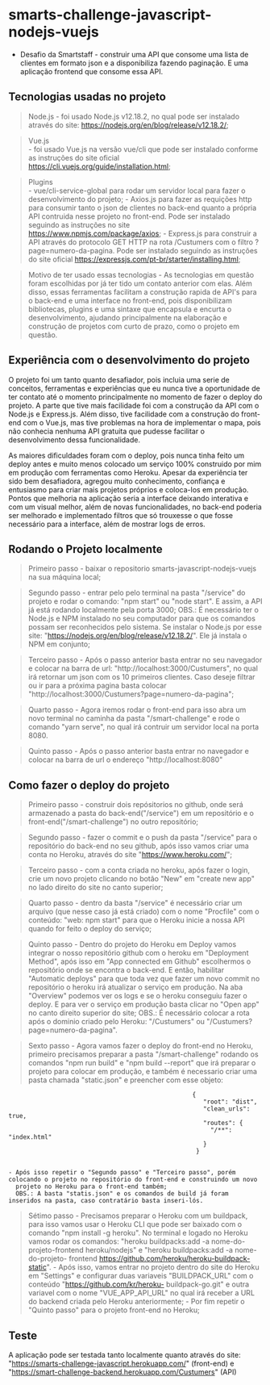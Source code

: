 # smarts-challenge-javascript-nodejs-vuejs
  - Desafio da Smartstaff - construir uma API que consome uma lista de clientes em formato json e a disponibiliza fazendo paginação. 
  E uma aplicação frontend que consome essa API.

## Tecnologias usadas no projeto

  > Node.js
    - foi usado Node.js v12.18.2, no qual pode ser instalado através do site: https://nodejs.org/en/blog/release/v12.18.2/;
    
  > Vue.js    
    - foi usado Vue.js na versão vue/cli que pode ser instalado conforme as instruções do site oficial https://cli.vuejs.org/guide/installation.html;
    
  > Plugins  
    - vue/cli-service-global para rodar um servidor local para fazer o desenvolvimento do projeto;
    - Axios.js para fazer as requições http para consumir tanto o json de clientes no back-end 
      quanto a própria API contruida nesse projeto no front-end. Pode ser instalado seguindo as instruções no site https://www.npmjs.com/package/axios;
    - Express.js para construir a API através do protocolo GET HTTP na rota /Custumers com o filtro ?page=numero-da-pagina.
      Pode ser instalado seguindo as instruções do site oficial https://expressjs.com/pt-br/starter/installing.html;
      
  > Motivo de ter usado essas tecnologias
    - As tecnologias em questão foram escolhidas por já ter tido um contato anterior com elas. Além disso, essas ferramentas facilitam a construção 
      rapida de API's para o back-end e uma interface no front-end, pois disponibilizam bibliotecas, plugins e uma sintaxe que encapsula e encurta o 
      desenvolvimento, ajudando principalmente na elaboração e construção de projetos com curto de prazo, como o projeto em questão.
      
## Experiência com o desenvolvimento do projeto
   O projeto foi um tanto quanto desafiador, pois incluia uma serie de conceitos, ferramentas e experiências que eu nunca tive a oportunidade de ter
   contato até o momento principalmente no momento de fazer o deploy do projeto. A parte que tive mais facilidade foi com a construção da API com o 
   Node.js e Express.js. Além disso, tive facilidade com a construção do front-end com o Vue.js, mas tive problemas na hora de implementar o mapa, pois não 
   conhecia nenhuma API gratuita que pudesse facilitar o desenvolvimento dessa funcionalidade.
   
   As maiores dificuldades foram com o deploy, pois nunca tinha feito um deploy antes e muito menos colocado um serviço 100% construido por mim em produção 
   com ferramentas como Heroku.
   Apesar da experiência ter sido bem desafiadora, agregou muito conhecimento, confiança e entusiasmo para criar mais projetos próprios e coloca-los em produção.
   Pontos que melhoria na aplicação seria a interface deixando interativa e com um visual melhor, além de novas funcionalidades, no back-end poderia ser melhorado
   e implementado filtros que só trouxesse o que fosse necessário para a interface, além de mostrar logs de erros.


## Rodando o Projeto localmente

  > Primeiro passo
    - baixar o repositorio smarts-javascript-nodejs-vuejs na sua máquina local;
    
  > Segundo passo
    - entrar pelo pelo terminal na pasta "/service" do projeto e rodar o comando: "npm start" ou "node start". 
      E assim, a API já está rodando localmente pela porta 3000;
    OBS.: É necessário ter o Node.js e NPM instalado no seu computador para que os comandos possam ser reconhecidos pelo sistema.
    Se instalar o Node.js por esse site: "https://nodejs.org/en/blog/release/v12.18.2/". Ele já instala o NPM em conjunto;
    
  > Terceiro passo
    - Após o passo anterior basta entrar no seu navegador e colocar na barra de url: "http://localhost:3000/Custumers", 
      no qual irá retornar um json com os 10 primeiros clientes. Caso deseje filtrar ou ir para a próxima pagina
      basta colocar "http://localhost:3000/Custumers?page=numero-da-pagina";
      
  > Quarto passo
    - Agora iremos rodar o front-end para isso abra um novo terminal no caminha da pasta "/smart-challenge" e 
      rode o comando "yarn serve", no qual irá contruir um servidor local na porta 8080.
      
  > Quinto passo
    - Após o passo anterior basta entrar no navegador e colocar na barra de url o endereço "http://localhost:8080"
    
## Como fazer o deploy do projeto
  
  > Primeiro passo
    - construir dois repósitorios no github, onde será armazenado a pasta do back-end("/service") em um repositório 
      e o front-end("/smart-challenge") no outro repositório;
      
  > Segundo passo
    - fazer o commit e o push da pasta "/service" para o repositório do back-end no seu github, 
      após isso vamos criar uma conta no Heroku, através do site "https://www.heroku.com/";
      
  > Terceiro passo
    - com a conta criada no heroku, após fazer o login, crie um novo projeto clicando no botão "New" em "create new app" 
      no lado direito do site no canto superior;
      
  > Quarto passo
    - dentro da basta "/service" é necessário criar um arquivo (que nesse caso já está criado) com o nome "Procfile" com 
      o conteúdo: "web: npm start" para que o Heroku inicie a nossa API quando for feito o deploy do serviço;
      
  > Quinto passo
    - Dentro do projeto do Heroku em Deploy vamos integrar o nosso repositório github com o heroku em "Deployment Method",
      após isso em "App connected em Github" escolhermos o repositório onde se encontra o back-end. E então, habilitar 
      "Automatic deploys" para que toda vez que fazer um novo commit no repositório o heroku irá atualizar o serviço em produção.
      Na aba "Overview" podemos ver os logs e se o heroku conseguiu fazer o deploy. E para ver o serviço em produção basta clicar
      no "Open app" no canto direito superior do site;
      OBS.: É necessário colocar a rota após o dominio criado pelo Heroku: "/Custumers" ou "/Custumers?page=numero-da-pagina".
      
  > Sexto passo
    - Agora vamos fazer o deploy do front-end no Heroku, primeiro precisamos preparar a pasta "/smart-challenge" rodando os comandos
      "npm run build" e "npm build --report" que irá preparar o projeto para colocar em produção, e também é necessario criar uma pasta
      chamada "static.json" e preencher com esse objeto: 
      
                                                       {
                                                          "root": "dist",
                                                          "clean_urls": true,
                                                          "routes": {
                                                            "/**": "index.html"
                                                          }
                                                        }
                                                        
      
    - Após isso repetir o "Segundo passo" e "Terceiro passo", porém colocando o projeto no repositório do front-end e construindo um novo
      projeto no Heroku para o front-end também;
      OBS.: A basta "statis.json" e os comandos de build já foram inseridos na pasta, caso contratário basta inseri-lós.
      
  > Sétimo passo
    - Precisamos preparar o Heroku com um buildpack, para isso vamos usar o Heroku CLI que pode ser baixado com o comando "npm install -g heroku".
      No terminal e logado no Heroku vamos rodar os comandos: "heroku buildpacks:add -a nome-do-projeto-frontend heroku/nodejs" e "heroku buildpacks:add -a nome-do-projeto-           frontend https://github.com/heroku/heroku-buildpack-static".
    - Após isso, vamos entrar no projeto dentro do site do Heroku em "Settings" e configurar duas variaveis "BUILDPACK_URL" com o conteúdo "https://github.com/kr/heroku-               buildpack-go.git" e outra variavel com o nome "VUE_APP_API_URL" no qual irá receber a URL do backend criada pelo Heroku anteriormente;
    - Por fim repetir o "Quinto passo" para o projeto front-end no Heroku;
    
## Teste
  A aplicação pode ser testada tanto localmente quanto através do site: "https://smarts-challenge-javascript.herokuapp.com/" (front-end) e 
  "https://smart-challenge-backend.herokuapp.com/Custumers" (API)
    
